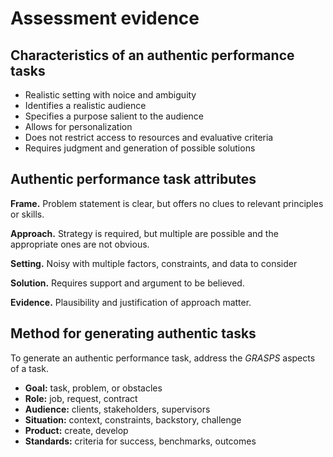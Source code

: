 # Assessment evidence

## Characteristics of an authentic performance tasks

- Realistic setting with noice and ambiguity
- Identifies a realistic audience
- Specifies a purpose salient to the audience
- Allows for personalization
- Does not restrict access to resources and evaluative criteria
- Requires judgment and generation of possible solutions


## Authentic performance task attributes

**Frame.**      Problem statement is clear, but offers no clues to relevant principles or skills.

**Approach.**   Strategy is required, but multiple are possible and the appropriate ones are not obvious.

**Setting.**    Noisy with multiple factors, constraints, and data to consider

**Solution.**   Requires support and argument to be believed.

**Evidence.**   Plausibility and justification of approach matter.


## Method for generating authentic tasks

To generate an authentic performance task, address the *GRASPS* aspects of a task.

- **Goal:** task, problem, or obstacles
- **Role:** job, request, contract
- **Audience:** clients, stakeholders, supervisors
- **Situation:** context, constraints, backstory, challenge
- **Product:** create, develop
- **Standards:** criteria for success, benchmarks, outcomes


